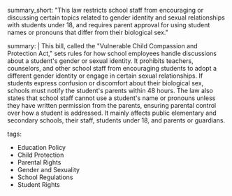 summary_short: "This law restricts school staff from encouraging or discussing certain topics related to gender identity and sexual relationships with students under 18, and requires parent approval for using student names or pronouns that differ from their biological sex."

summary: |
  This bill, called the "Vulnerable Child Compassion and Protection Act," sets rules for how school employees handle discussions about a student's gender or sexual identity. It prohibits teachers, counselors, and other school staff from encouraging students to adopt a different gender identity or engage in certain sexual relationships. If students express confusion or discomfort about their biological sex, schools must notify the student's parents within 48 hours. The law also states that school staff cannot use a student's name or pronouns unless they have written permission from the parents, ensuring parental control over how a student is addressed. It mainly affects public elementary and secondary schools, their staff, students under 18, and parents or guardians.  

tags:
  - Education Policy
  - Child Protection
  - Parental Rights
  - Gender and Sexuality
  - School Regulations
  - Student Rights
